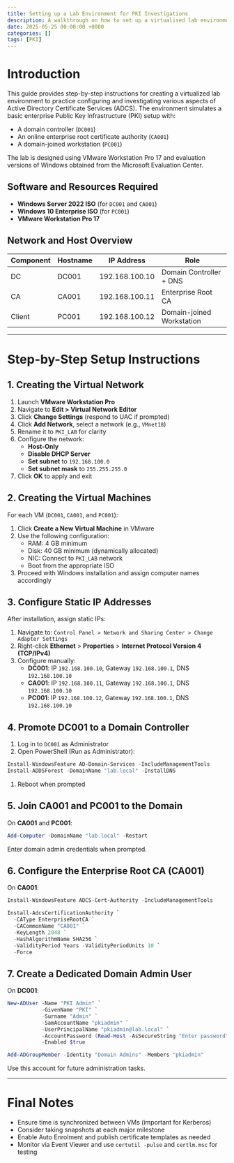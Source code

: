 ```yaml
---
title: Setting up a Lab Environment for PKI Investigations
description: A walkthrough on how to set up a virtualised lab environment for testing and investigating ADCS.
date: 2025-05-25 00:00:00 +0000
categories: []
tags: [PKI]
---
```


# Introduction

This guide provides step-by-step instructions for creating a virtualized lab environment to practice configuring and investigating various aspects of Active Directory Certificate Services (ADCS). The environment simulates a basic enterprise Public Key Infrastructure (PKI) setup with:

- A domain controller (`DC001`)
- An online enterprise root certificate authority (`CA001`)
- A domain-joined workstation (`PC001`)

The lab is designed using VMware Workstation Pro 17 and evaluation versions of Windows obtained from the Microsoft Evaluation Center.

## Software and Resources Required

- **Windows Server 2022 ISO** (for `DC001` and `CA001`)
- **Windows 10 Enterprise ISO** (for `PC001`)
- **VMware Workstation Pro 17**

## Network and Host Overview

| Component | Hostname | IP Address | Role |
| --- | --- | --- | --- |
| DC | DC001 | 192.168.100.10 | Domain Controller + DNS |
| CA | CA001 | 192.168.100.11 | Enterprise Root CA |
| Client | PC001 | 192.168.100.12 | Domain-joined Workstation |

---

# Step-by-Step Setup Instructions

## 1. Creating the Virtual Network

1. Launch **VMware Workstation Pro**
2. Navigate to **Edit > Virtual Network Editor**
3. Click **Change Settings** (respond to UAC if prompted)
4. Click **Add Network**, select a network (e.g., `VMnet18`)
5. Rename it to `PKI_LAB` for clarity
6. Configure the network:
    - **Host-Only**
    - **Disable DHCP Server**
    - **Set subnet** to `192.168.100.0`
    - **Set subnet mask** to `255.255.255.0`
7. Click **OK** to apply and exit

## 2. Creating the Virtual Machines

For each VM (`DC001`, `CA001`, and `PC001`):

1. Click **Create a New Virtual Machine** in VMware
2. Use the following configuration:
    - RAM: 4 GB minimum
    - Disk: 40 GB minimum (dynamically allocated)
    - NIC: Connect to `PKI_LAB` network
    - Boot from the appropriate ISO
3. Proceed with Windows installation and assign computer names accordingly

## 3. Configure Static IP Addresses

After installation, assign static IPs:

1. Navigate to:
`Control Panel > Network and Sharing Center > Change Adapter Settings`
2. Right-click **Ethernet** > **Properties** > **Internet Protocol Version 4 (TCP/IPv4)**
3. Configure manually:
    - **DC001**: IP `192.168.100.10`, Gateway `192.168.100.1`, DNS `192.168.100.10`
    - **CA001**: IP `192.168.100.11`, Gateway `192.168.100.1`, DNS `192.168.100.10`
    - **PC001**: IP `192.168.100.12`, Gateway `192.168.100.1`, DNS `192.168.100.10`

## 4. Promote DC001 to a Domain Controller

1. Log in to `DC001` as Administrator
2. Open PowerShell (Run as Administrator):

```powershell
Install-WindowsFeature AD-Domain-Services -IncludeManagementTools
Install-ADDSForest -DomainName "lab.local" -InstallDNS
```

1. Reboot when prompted

## 5. Join CA001 and PC001 to the Domain

On **CA001** and **PC001**:

```powershell
Add-Computer -DomainName "lab.local" -Restart
```

Enter domain admin credentials when prompted.

## 6. Configure the Enterprise Root CA (CA001)

On **CA001**:

```powershell
Install-WindowsFeature ADCS-Cert-Authority -IncludeManagementTools

Install-AdcsCertificationAuthority `
  -CAType EnterpriseRootCA `
  -CACommonName "CA001" `
  -KeyLength 2048 `
  -HashAlgorithmName SHA256 `
  -ValidityPeriod Years -ValidityPeriodUnits 10 `
  -Force
```

## 7. Create a Dedicated Domain Admin User

On **DC001**:

```powershell
New-ADUser -Name "PKI Admin" `
           -GivenName "PKI" `
           -Surname "Admin" `
           -SamAccountName "pkiadmin" `
           -UserPrincipalName "pkiadmin@lab.local" `
           -AccountPassword (Read-Host -AsSecureString "Enter password") `
           -Enabled $true

Add-ADGroupMember -Identity "Domain Admins" -Members "pkiadmin"
```

Use this account for future administration tasks.

---

# Final Notes

- Ensure time is synchronized between VMs (important for Kerberos)
- Consider taking snapshots at each major milestone
- Enable Auto Enrolment and publish certificate templates as needed
- Monitor via Event Viewer and use `certutil -pulse` and `certlm.msc` for testing